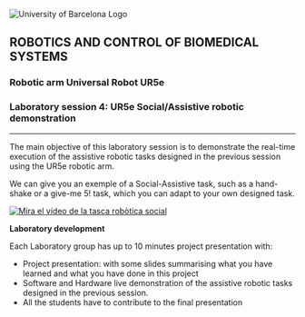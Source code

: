 ![University of Barcelona Logo](Images/Session3/figure1.png)

## ROBOTICS AND CONTROL OF BIOMEDICAL SYSTEMS
### Robotic arm Universal Robot UR5e
### Laboratory session 4: UR5e Social/Assistive robotic demonstration

---

The main objective of this laboratory session is to demonstrate the real-time execution of the assistive robotic tasks designed in the previous session using the UR5e robotic arm.

We can give you an exemple of a Social-Assistive task, such as a hand-shake or a give-me 5! task, which you can adapt to your own designed task.

[![Mira el vídeo de la tasca robòtica social](Images/Session3/figure2.png)](https://youtu.be/uI1PVMG0rjg)

**Laboratory development**

Each Laboratory group has up to 10 minutes project presentation with:
- Project presentation: with some slides summarising what you have learned and what you have done in this project
- Software and Hardware live demonstration of the assistive robotic tasks designed in the previous session. 
- All the students have to contribute to the final presentation
